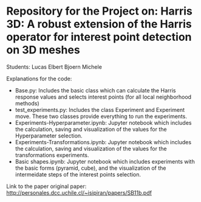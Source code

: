 # Repository for the Project on: Harris 3D: A robust extension of the Harris operator for interest point detection on 3D meshes

Students: 
Lucas Elbert 
Bjoern Michele 

Explanations for the code: 
- Base.py:  Includes the basic class which can calculate the Harris response values and selects interest points (for all local neighborhood methods) 
- test_experiments.py: Includes the class Experiment and Experiment move. These two classes provide everything to run the experiments. 
- Experiments-Hyperparameter.ipynb: Jupyter notebook which includes the  calculation, saving and visualization of the values for the Hyperparameter selection.
- Experiments-Transformations.ipynb: Jupyter notebook which includes the calculation, saving and visualization of the values for the transformations experiments.
- Basic shapes.ipynb: Jupyter notebook which includes experiments with the basic forms (pyramid, cube), and the visualization of the intermeidate steps of the interest points selection.  


Link to the paper original paper: 
http://personales.dcc.uchile.cl/~isipiran/papers/SB11b.pdf
